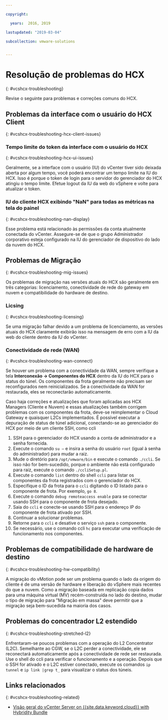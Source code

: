 ```yaml
---

copyright:

  years:  2016, 2019

lastupdated: "2019-03-04"

subcollection: vmware-solutions


---
```


# Resolução de problemas do HCX
{: #vcshcx-troubleshooting}

Revise o seguinte para problemas e correções comuns do HCX.

## Problemas da interface com o usuário do HCX Client
{: #vcshcx-troubleshooting-hcx-client-issues}

### Tempo limite do token da interface com o usuário do HCX
{: #vcshcx-troubleshooting-hcx-ui-issues}

Geralmente, se a interface com o usuário (IU) do vCenter tiver sido deixada aberta por algum tempo, você poderá encontrar um tempo limite na IU do HCX. Isso é porque o token de login para o servidor do gerenciador do HCX atingiu o tempo limite. Efetue logout da IU da web do vSphere e volte para atualizar o token.

### IU do cliente HCX exibindo "NaN" para todas as métricas na tela do painel
{: #vcshcx-troubleshooting-nan-display}

Esse problema está relacionado às permissões da conta atualmente conectada do vCenter. Assegure-se de que o grupo Administrador corporativo esteja configurado na IU do gerenciador de dispositivo do lado da nuvem do HCX.

## Problemas de Migração
{: #vcshcx-troubleshooting-mig-issues}

Os problemas de migração nas versões atuais do HCX são geralmente em três categorias: licenciamento, conectividade de rede do gateway em nuvem e compatibilidade do hardware de destino.

### Licsing
{: #vcshcx-troubleshooting-licensing}

Se uma migração falhar devido a um problema de licenciamento, as versões atuais do HCX claramente exibirão isso na mensagem de erro com a IU da web do cliente dentro da IU do vCenter.

### Conectividade de rede (WAN)
{: #vcshcx-troubleshooting-wan-connect}

Se houver um problema com a conectividade da WAN, sempre verifique a tela **Interconexão -> Componentes do HCX**
dentro da IU do HCX para o status do túnel. Os componentes da frota geralmente não precisam ser reconfigurados nem reinicializados. Se a conectividade da WAN for restaurada, eles se reconectarão automaticamente.

Caso haja correções e atualizações que foram aplicadas aos HCX Managers (Cliente e Nuvem) e essas atualizações também corrigem problemas com os componentes da frota, deve-se reimplementar o Cloud Gateway e quaisquer L2Cs implementados. É possível executar a depuração de status de túnel adicional, conectando-se ao gerenciador do HCX por meio de um cliente SSH, como ccli  

1. SSH para o gerenciador do HCX usando a conta de administrador e a senha fornecida.
2. Execute o comando `su –` e insira a senha do usuário `root` (igual à senha do administrador) para mudar a raiz.
3. Mude o diretório para `/opt/vmware/bin` e execute o comando `./ccli`. Se isso não for bem-sucedido, porque o ambiente não está configurado para raiz, execute o comando `./ccliSetup.pl`.
4. Execute o comando `list` dentro do shell `ccli` para listar os componentes da frota registrados com o gerenciador do HCX.
5. Especifique o ID da frota para o `ccli` digitando o ID listado para o componente de frota. Por exemplo,  ` go 8 `.
6. Execute o comando `debug remoteaccess enable` para se conectar usando SSH para o componente de frota desejado.
7. Saia do `ccli` e conecte-se usando SSH para o endereço IP do componente de frota ativado por SSH.
9. Continuar a solucionar problemas.
10. Retorne para o `ccli` e desative o serviço `ssh` para o componente.
11. Se necessário, use o comando ccli `hc` para executar uma verificação de funcionamento nos componentes.

## Problemas de compatibilidade de hardware de destino
{: #vcshcx-troubleshooting-hw-compatibility}

A migração do vMotion pode ser um problema quando o lado da origem do cliente é de uma versão de hardware e liberação do vSphere mais recentes do que a nuvem. Como a migração baseada em replicação copia dados para uma máquina virtual (MV) recém-construída no lado do destino, mudar o tipo de migração para "Migração em massa" deve permitir que a migração seja bem-sucedida na maioria dos casos.

## Problemas do concentrador L2 estendido
{: #vcshcx-troubleshooting-stretched-l2}

Enfrentaram-se poucos problemas com a operação do L2 Concentrator (L2C). Semelhante ao CGW, se o L2C perder a conectividade, ele se reconectará automaticamente após a conectividade de rede ser restaurada. Use o shell do ccli para verificar o funcionamento e a operação. Depois que o SSH for ativado e o L2C estiver conectado, execute os comandos `ip tunnel` e `ip link |grep t_` para visualizar o status dos túneis.

## Links relacionados
{: #vcshcx-troubleshooting-related}

* [Visão geral do vCenter Server on {{site.data.keyword.cloud}} with Hybridity Bundle](/docs/services/vmwaresolutions/archiref/vcs?topic=vmware-solutions-vcs-hybridity-intro)   

